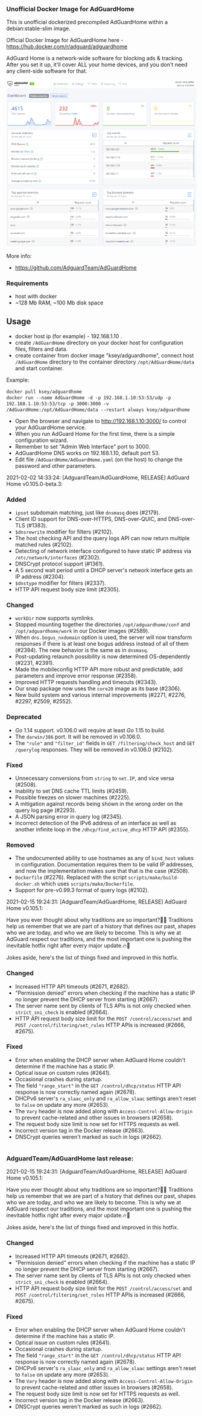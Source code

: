 ### Unofficial Docker Image for AdGuardHome
This is unofficial dockerized precompiled AdGuardHome within a debian:stable-slim image.

Official Docker Image for AdGuardHome here - https://hub.docker.com/r/adguard/adguardhome

AdGuard Home is a network-wide software for blocking ads & tracking. After you set it up, it'll cover ALL your home devices, and you don't need any client-side software for that.

![AdGuardHome](https://raw.githubusercontent.com/MrKsey/AdGuardHome/master/adh.PNG)

More info:
- https://github.com/AdguardTeam/AdGuardHome

### Requirements

* host with docker
* ~128 Mb RAM, ~100 Mb disk space 

## Usage

* docker host ip (for example) - 192.168.1.10 .
* create ```/AdGuardHome``` directory on your docker host for configuration files, filters and data.
* create container from docker image "ksey/adguardhome", connect host ```/AdGuardHome``` directory to the container directory ```/opt/AdGuardHome/data``` and start container.

Example:
```
docker pull ksey/adguardhome
docker run --name AdGuardHome -d -p 192.168.1.10:53:53/udp -p 192.168.1.10:53:53/tcp -p 3000:3000 -v /AdGuardHome:/opt/AdGuardHome/data --restart always ksey/adguardhome
```

* Open the browser and navigate to http://192.168.1.10:3000/ to control your AdGuardHome service.
* When you run AdGuard Home for the first time, there is a simple configuration wizard.
* Remember to set "Admin Web Interface" port to 3000.
* AdGuardHome DNS works on 192.168.1.10, default port 53.
* Edit file ```/AdGuardHome/AdGuardHome.yaml``` (on the host) to change the password and other parameters.



































































































2021-02-02 14:33:24: [AdguardTeam/AdGuardHome, RELEASE] AdGuard Home v0.105.0-beta.3:

### Added

- `ipset` subdomain matching, just like `dnsmasq` does (#2179).
- Client ID support for DNS-over-HTTPS, DNS-over-QUIC, and DNS-over-TLS (#1383).
- `$dnsrewrite` modifier for filters (#2102).
- The host checking API and the query logs API can now return multiple matched rules (#2102).
- Detecting of network interface configured to have static IP address via `/etc/network/interfaces` (#2302).
- DNSCrypt protocol support (#1361).
- A 5 second wait period until a DHCP server's network interface gets an IP address (#2304).
- `$dnstype` modifier for filters (#2337).
- HTTP API request body size limit (#2305).

### Changed

- `workDir` now supports symlinks.
- Stopped mounting together the directories `/opt/adguardhome/conf` and `/opt/adguardhome/work` in our Docker images (#2589).
- When `dns.bogus_nxdomain` option is used, the server will now transform responses if there is at least one bogus address instead of all of them (#2394).  The new behavior is the same as in `dnsmasq`.
- Post-updating relaunch possibility is now determined OS-dependently (#2231, #2391).
- Made the mobileconfig HTTP API more robust and predictable, add parameters and improve error response (#2358).
- Improved HTTP requests handling and timeouts (#2343).
- Our snap package now uses the `core20` image as its base (#2306).
- New build system and various internal improvements (#2271, #2276, #2297, #2509, #2552).

### Deprecated

- _Go_ 1.14 support.  v0.106.0 will require at least _Go_ 1.15 to build.
- The `darwin/386` port.  It will be removed in v0.106.0.
- The `"rule"` and `"filter_id"` fields in `GET /filtering/check_host` and `GET /querylog` responses.  They will be removed in v0.106.0 (#2102).

### Fixed

- Unnecessary conversions from `string` to `net.IP`, and vice versa (#2508).
- Inability to set DNS cache TTL limits (#2459).
- Possible freezes on slower machines (#2225).
- A mitigation against records being shown in the wrong order on the query log page (#2293).
- A JSON parsing error in query log (#2345).
- Incorrect detection of the IPv6 address of an interface as well as another infinite loop in the `/dhcp/find_active_dhcp` HTTP API (#2355).

### Removed

- The undocumented ability to use hostnames as any of `bind_host` values in configuration.  Documentation requires them to be valid IP addresses, and now the implementation makes sure that that is the case (#2508).
- `Dockerfile` (#2276).  Replaced with the script `scripts/make/build-docker.sh` which uses `scripts/make/Dockerfile`.
- Support for pre-v0.99.3 format of query logs (#2102).


2021-02-15 19:24:31: [AdguardTeam/AdGuardHome, RELEASE] AdGuard Home v0.105.1:

Have you ever thought about why traditions are so important?🧙‍♂️ Traditions help us remember that we are part of a history that defines our past, shapes who we are today, and who we are likely to become. This is why we at AdGuard respect our traditions, and the most important one is pushing the inevitable hotfix right after every major update.🔥🔧

Jokes aside, here's the list of things fixed and improved in this hotfix.

### Changed

- Increased HTTP API timeouts (#2671, #2682).
- "Permission denied" errors when checking if the machine has a static IP no longer prevent the DHCP server from starting (#2667).
- The server name sent by clients of TLS APIs is not only checked when `strict_sni_check` is enabled (#2664).
- HTTP API request body size limit for the `POST /control/access/set` and `POST /control/filtering/set_rules` HTTP APIs is increased (#2666, #2675).

### Fixed

- Error when enabling the DHCP server when AdGuard Home couldn't determine if the machine has a static IP.
- Optical issue on custom rules (#2641).
- Occasional crashes during startup.
- The field `"range_start"` in the `GET /control/dhcp/status` HTTP API response is now correctly named again (#2678).
- DHCPv6 server's `ra_slaac_only` and `ra_allow_slaac` settings aren't reset to `false` on update any more (#2653).
- The `Vary` header is now added along with `Access-Control-Allow-Origin` to prevent cache-related and other issues in browsers (#2658).
- The request body size limit is now set for HTTPS requests as well.
- Incorrect version tag in the Docker release (#2663).
- DNSCrypt queries weren't marked as such in logs (#2662).
# #
### AdguardTeam/AdGuardHome last release:
2021-02-15 19:24:31: [AdguardTeam/AdGuardHome, RELEASE] AdGuard Home v0.105.1:

Have you ever thought about why traditions are so important?🧙‍♂️ Traditions help us remember that we are part of a history that defines our past, shapes who we are today, and who we are likely to become. This is why we at AdGuard respect our traditions, and the most important one is pushing the inevitable hotfix right after every major update.🔥🔧

Jokes aside, here's the list of things fixed and improved in this hotfix.

### Changed

- Increased HTTP API timeouts (#2671, #2682).
- "Permission denied" errors when checking if the machine has a static IP no longer prevent the DHCP server from starting (#2667).
- The server name sent by clients of TLS APIs is not only checked when `strict_sni_check` is enabled (#2664).
- HTTP API request body size limit for the `POST /control/access/set` and `POST /control/filtering/set_rules` HTTP APIs is increased (#2666, #2675).

### Fixed

- Error when enabling the DHCP server when AdGuard Home couldn't determine if the machine has a static IP.
- Optical issue on custom rules (#2641).
- Occasional crashes during startup.
- The field `"range_start"` in the `GET /control/dhcp/status` HTTP API response is now correctly named again (#2678).
- DHCPv6 server's `ra_slaac_only` and `ra_allow_slaac` settings aren't reset to `false` on update any more (#2653).
- The `Vary` header is now added along with `Access-Control-Allow-Origin` to prevent cache-related and other issues in browsers (#2658).
- The request body size limit is now set for HTTPS requests as well.
- Incorrect version tag in the Docker release (#2663).
- DNSCrypt queries weren't marked as such in logs (#2662).
